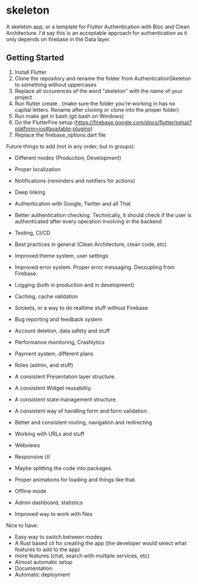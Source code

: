 # skeleton
A skeleton app, or a template for Flutter Authentication with Bloc and Clean Architecture. 
I'd say this is an acceptable approach for authentication as it only depends on firebase in the Data layer.
## Getting Started
1. Install Flutter
2. Clone the repository and rename the folder from AuthenticationSkeleton to something without uppercases
3. Replace all occurences of the word "skeleton" with the name of your project
3. Run flutter create .  (make sure the folder you're working in has no capital letters. Rename after cloning or clone into the proper folder)
4. Run make get in bash (git bash on Windows)
5. Do the FlutterFire setup (https://firebase.google.com/docs/flutter/setup?platform=ios#available-plugins)
6. Replace the firebase_options.dart file


Future things to add (not in any order, but in groups):
- Different modes (Production, Development)
- Proper localization
- Notifications (reminders and notifiers for actions)
- Deep linking
- Authentication with Google, Twitter and all That 
- Better authentication checking. Technically, it should check if the user is authenticated after every operation involving in the backend
- Testing, CI/CD
- Best practices in general (Clean Architecture, clean code, etc)
- Improved theme system, user settings
- Improved error system. Proper error messaging. Decoupling from Firebase. 
- Logging (both in production and in development)
- Caching, cache validation
- Sockets, or a way to do realtime stuff without Firebase
- Bug reporting and feedback system
- Account deletion, data safety and stuff
- Performance monitoring, Crashlytics
- Payment system, different plans 
- Roles (admin, and stuff)


- A consistent Presentation layer structure.
- A consistent Widget reusability.
- A consistent state management structure.
- A consistent way of handling form and form validation.
- Better and consistent routing, navigation and redirecting
- Working with URLs and stuff
- Webviews
- Responsive UI
- Maybe splitting the code into packages.
- Proper animations for loading and things like that.
- Offline mode
- Admin dashboard, statistics
- Improved way to work with files



Nice to have:
- Easy way to switch between modes
- A Rust based cli for creating the app (the developer would select what features to add to the app)
- more features (chat, search with multiple services, etc)
- Almost automatic setup
- Documentation
- Automatic deployment